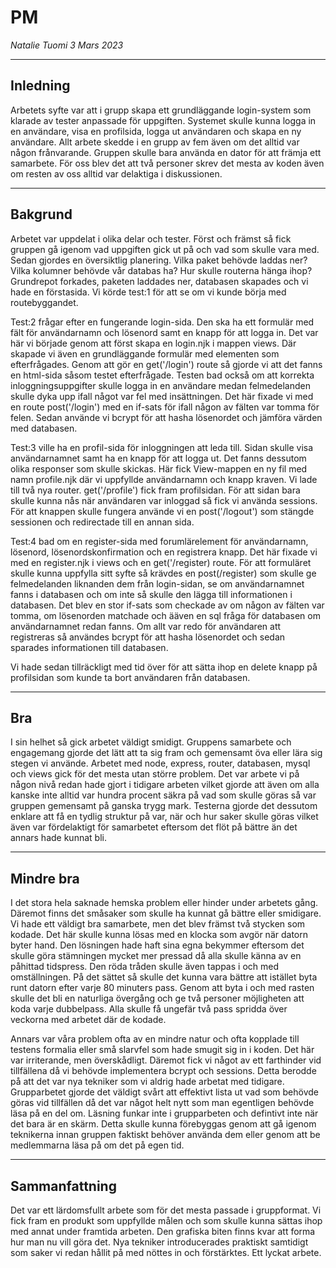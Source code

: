 # PM 
*Natalie Tuomi 3 Mars 2023*

---

## Inledning
Arbetets syfte var att i grupp skapa ett grundläggande login-system som klarade av tester anpassade för uppgiften. Systemet skulle kunna logga in en användare, visa en profilsida, logga ut användaren och skapa en ny användare. Allt arbete skedde i en grupp av fem även om det alltid var någon frånvarande. Gruppen skulle bara använda en dator för att främja ett samarbete. För oss blev det att två personer skrev det mesta av koden även om resten av oss alltid var delaktiga i diskussionen. 

---

## Bakgrund
Arbetet var uppdelat i olika delar och tester. Först och främst så fick gruppen gå igenom vad uppgiften gick ut på och vad som skulle vara med. Sedan gjordes en översiktlig planering. Vilka paket behövde laddas ner? Vilka kolumner behövde vår databas ha? Hur skulle routerna hänga ihop? Grundrepot forkades, paketen laddades ner, databasen skapades och vi hade en förstasida. Vi körde test:1 för att se om vi kunde börja med routebyggandet.

Test:2 frågar efter en fungerande login-sida. Den ska ha ett formulär med fält för användarnamn och lösenord samt en knapp för att logga in. Det var här vi började genom att först skapa en login.njk i mappen views. Där skapade vi även en grundläggande formulär med elementen som efterfrågades. Genom att gör en get('/login') route så gjorde vi att det fanns en html-sida såsom testet efterfrågade. Testen bad också om att korrekta inloggningsuppgifter skulle logga in en användare medan felmedelanden skulle dyka upp ifall något var fel med insättningen. Det här fixade vi med en route post('/login') med en if-sats för ifall någon av fälten var tomma för felen. Sedan använde vi bcrypt för att hasha lösenordet och jämföra värden med databasen.

Test:3 ville ha en profil-sida för inloggningen att leda till. Sidan skulle visa användarnamnet samt ha en knapp för att logga ut. Det fanns dessutom olika responser som skulle skickas. Här fick View-mappen en ny fil med namn profile.njk där vi uppfyllde användarnamn och knapp kraven. Vi lade till två nya router. get('/profile') fick fram profilsidan. För att sidan bara skulle kunna nås när användaren var inloggad så fick vi använda sessions. För att knappen skulle fungera använde vi en post('/logout') som stängde sessionen och redirectade till en annan sida.

Test:4 bad om en register-sida med forumlärelement för användarnamn, lösenord, lösenordskonfirmation och en registrera knapp. Det här fixade vi med en register.njk i views och en get('/register) route. För att formuläret skulle kunna uppfylla sitt syfte så krävdes en post(/register) som skulle ge felmedelanden liknanden dem från login-sidan, se om användarnamnet fanns i databasen och om inte så skulle den lägga till informationen i databasen. Det blev en stor if-sats som checkade av om någon av fälten var tomma, om lösenorden matchade och ääven en sql fråga för databasen om användarnamnet redan fanns. Om allt var redo för användaren att registreras så användes bcrypt för att hasha lösenordet och sedan sparades informationen till databasen.

Vi hade sedan tillräckligt med tid över för att sätta ihop en delete knapp på profilsidan som kunde ta bort användaren från databasen. 

---

## Bra
I sin helhet så gick arbetet väldigt smidigt. Gruppens samarbete och engagemang gjorde det lätt att ta sig fram och gemensamt öva eller lära sig stegen vi använde. Arbetet med node, express, router, databasen, mysql och views gick för det mesta utan större problem. Det var arbete vi på någon nivå redan hade gjort i tidigare arbeten vilket gjorde att även om alla kanske inte alltid var hundra procent säkra på vad som skulle göras så var gruppen gemensamt på ganska trygg mark. Testerna gjorde det dessutom enklare att få en tydlig struktur på var, när och hur saker skulle göras vilket även var fördelaktigt för samarbetet eftersom det flöt på bättre än det annars hade kunnat bli. 

---

## Mindre bra
I det stora hela saknade hemska problem eller hinder under arbetets gång. Däremot finns det småsaker som skulle ha kunnat gå bättre eller smidigare. Vi hade ett väldigt bra samarbete, men det blev främst två stycken som kodade. Det här skulle kunna lösas med en klocka som avgör när datorn byter hand. Den lösningen hade haft sina egna bekymmer eftersom det skulle göra stämningen mycket mer pressad då alla skulle känna av en påhittad tidspress. Den röda tråden skulle även tappas i och med omställningen. På det sättet så skulle det kunna vara bättre att istället byta runt datorn efter varje 80 minuters pass. Genom att byta i och med rasten skulle det bli en naturliga övergång och ge två personer möjligheten att koda varje dubbelpass. Alla skulle få ungefär två pass spridda över veckorna med arbetet där de kodade. 

Annars var våra problem ofta av en mindre natur och ofta kopplade till testens formalia eller små slarvfel som hade smugit sig in i koden. Det här var irriterande, men överskådligt. Däremot fick vi något av ett farthinder vid tillfällena då vi behövde implementera bcrypt och sessions. Detta berodde på att det var nya tekniker som vi aldrig hade arbetat med tidigare. Grupparbetet gjorde det väldigt svårt att effektivt lista ut vad som behövde göras vid tillfällen då det var något helt nytt som man egentligen behövde läsa på en del om. Läsning funkar inte i grupparbeten och defintivt inte när det bara är en skärm. Detta skulle kunna förebyggas genom att gå igenom teknikerna innan gruppen faktiskt behöver använda dem eller genom att be medlemmarna läsa på om det på egen tid.

---

## Sammanfattning
Det var ett lärdomsfullt arbete som för det mesta passade i gruppformat. Vi fick fram en produkt som uppfyllde målen och som skulle kunna sättas ihop med annat under framtida arbeten. Den grafiska biten finns kvar att forma hur man nu vill göra det. Nya tekniker introducerades praktiskt samtidigt som saker vi redan hållit på med nöttes in och förstärktes. Ett lyckat arbete.